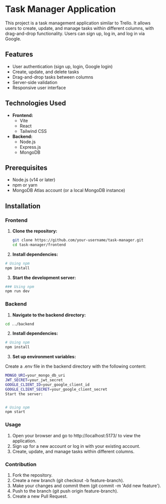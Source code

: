 # Task Manager Application

This project is a task management application similar to Trello. It allows users to create, update, and manage tasks within different columns, with drag-and-drop functionality. Users can sign up, log in, and log in via Google.

## Features

- User authentication (sign up, login, Google login)
- Create, update, and delete tasks
- Drag-and-drop tasks between columns
- Server-side validation
- Responsive user interface

## Technologies Used

- **Frontend:**
  - Vite
  - React
  - Tailwind CSS
- **Backend:**
  - Node.js
  - Express.js
  - MongoDB

## Prerequisites

- Node.js (v14 or later)
- npm or yarn
- MongoDB Atlas account (or a local MongoDB instance)

## Installation

### Frontend

1. **Clone the repository:**

   ```bash
   git clone https://github.com/your-username/task-manager.git
   cd task-manager/frontend
   
2. **Install dependencies:**
 ```bash  
# Using npm
npm install
```

3. **Start the development server:**
```bash
### Using npm
npm run dev
```

### Backend

1. **Navigate to the backend directory:**
```bash
cd ../backend
```

2. **Install dependencies:**

```bash
# Using npm
npm install
```

3. **Set up environment variables:**

Create a .env file in the backend directory with the following content:

```bash
MONGO_URI=your_mongo_db_uri
JWT_SECRET=your_jwt_secret
GOOGLE_CLIENT_ID=your_google_client_id
GOOGLE_CLIENT_SECRET=your_google_client_secret
Start the server:


# Using npm
npm start
```

### Usage
1. Open your browser and go to http://localhost:5173/ to view the application.
2. Sign up for a new account or log in with your existing account.
3. Create, update, and manage tasks within different columns.

### Contribution
1. Fork the repository.
2. Create a new branch (git checkout -b feature-branch).
3. Make your changes and commit them (git commit -m 'Add new feature').
4. Push to the branch (git push origin feature-branch).
5. Create a new Pull Request.

